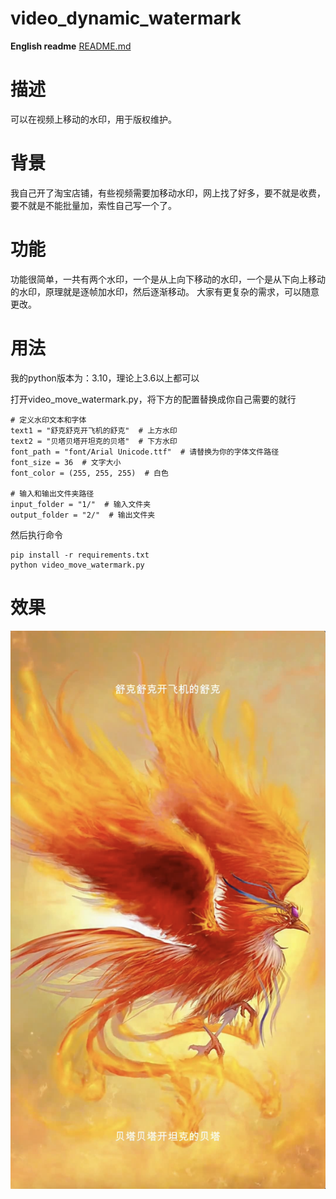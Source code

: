 #  video_dynamic_watermark

**English readme** [README.md](README.md)

# 描述
可以在视频上移动的水印，用于版权维护。

# 背景
我自己开了淘宝店铺，有些视频需要加移动水印，网上找了好多，要不就是收费，要不就是不能批量加，索性自己写一个了。

# 功能
功能很简单，一共有两个水印，一个是从上向下移动的水印，一个是从下向上移动的水印，原理就是逐帧加水印，然后逐渐移动。
大家有更复杂的需求，可以随意更改。

# 用法
我的python版本为：3.10，理论上3.6以上都可以

打开video_move_watermark.py，将下方的配置替换成你自己需要的就行

```
# 定义水印文本和字体
text1 = "舒克舒克开飞机的舒克"  # 上方水印
text2 = "贝塔贝塔开坦克的贝塔"  # 下方水印
font_path = "font/Arial Unicode.ttf"  # 请替换为你的字体文件路径
font_size = 36  # 文字大小
font_color = (255, 255, 255)  # 白色

# 输入和输出文件夹路径
input_folder = "1/"  # 输入文件夹
output_folder = "2/"  # 输出文件夹
```

然后执行命令

```
pip install -r requirements.txt 
python video_move_watermark.py
```


# 效果

![demo](demo.png)
